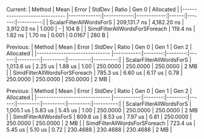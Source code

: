 ﻿Current:
|                        Method |         Mean |       Error |      StdDev | Ratio |  Gen 0 | Allocated |
|------------------------------ |-------------:|------------:|------------:|------:|-------:|----------:|
|      ScalarFilterAllWordsForS | 209,131.7 ns | 4,182.20 ns | 3,912.03 ns | 1.000 |      - |     104 B |
| SimdFilterAllWordsForSForeach |     119.4 ns |     1.82 ns |     1.70 ns | 0.001 | 0.0167 |     280 B |

Previous: 
|                        Method |       Mean |   Error |  StdDev | Ratio |    Gen 0 |    Gen 1 |    Gen 2 | Allocated |
|------------------------------ |-----------:|--------:|--------:|------:|---------:|---------:|---------:|----------:|
|      ScalarFilterAllWordsForS | 1,013.6 us | 2.25 us | 1.88 us |  1.00 | 250.0000 | 250.0000 | 250.0000 |      2 MB |
| SimdFilterAllWordsForSForeach |   785.3 us | 6.60 us | 6.17 us |  0.78 | 250.0000 | 250.0000 | 250.0000 |      2 MB |

Previous:
|                        Method |       Mean |   Error |  StdDev | Ratio |    Gen 0 |    Gen 1 |    Gen 2 | Allocated |
|------------------------------ |-----------:|--------:|--------:|------:|---------:|---------:|---------:|----------:|
|      ScalarFilterAllWordsForS | 1,005.1 us | 5.83 us | 5.45 us |  1.00 | 250.0000 | 250.0000 | 250.0000 |      2 MB |
|        SimdFilterAllWordsForS |   809.8 us | 8.53 us | 7.97 us |  0.81 | 250.0000 | 250.0000 | 250.0000 |      2 MB |
| SimdFilterAllWordsForSForeach |   723.4 us | 5.45 us | 5.10 us |  0.72 | 230.4688 | 230.4688 | 230.4688 |      2 MB |